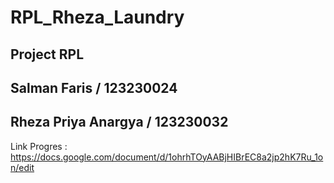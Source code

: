 # RPL_Rheza_Laundry

## Project RPL

## Salman Faris / 123230024
## Rheza Priya Anargya / 123230032

Link Progres : https://docs.google.com/document/d/1ohrhTOyAABjHIBrEC8a2jp2hK7Ru_1on/edit
